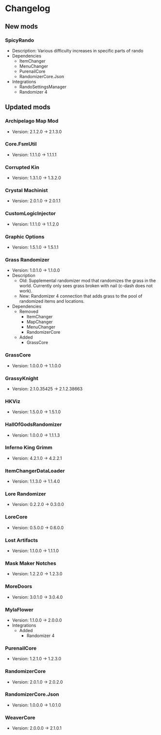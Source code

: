 # Changelog


## New mods

### SpicyRando

- Description: Various difficulty increases in specific parts of rando
- Dependencies
  + ItemChanger
  + MenuChanger
  + PurenailCore
  + RandomizerCore.Json
- Integrations
  + RandoSettingsManager
  + Randomizer 4


## Updated mods

### Archipelago Map Mod

- Version: 2.1.2.0 -> 2.1.3.0

### Core.FsmUtil

- Version: 1.1.1.0 -> 1.1.1.1

### Corrupted Kin

- Version: 1.3.1.0 -> 1.3.2.0

### Crystal Machinist

- Version: 2.0.1.0 -> 2.0.1.1

### CustomLogicInjector

- Version: 1.1.1.0 -> 1.1.2.0

### Graphic Options

- Version: 1.5.1.0 -> 1.5.1.1

### Grass Randomizer

- Version: 1.0.1.0 -> 1.1.0.0
- Description
  + Old: Supplemental randomizer mod that randomizes the grass in the world. Currently only sees grass broken with nail (c-dash does not work).
  + New: Randomizer 4 connection that adds grass to the pool of randomized items and locations.
- Dependencies
  + Removed
    - ItemChanger
    - MapChanger
    - MenuChanger
    - RandomizerCore
  + Added
    - GrassCore

### GrassCore

- Version: 1.0.0.0 -> 1.1.0.0

### GrassyKnight

- Version: 2.1.0.35425 -> 2.1.2.38663

### HKViz

- Version: 1.5.0.0 -> 1.5.1.0

### HallOfGodsRandomizer

- Version: 1.0.0.0 -> 1.1.1.3

### Inferno King Grimm

- Version: 4.2.1.0 -> 4.2.2.1

### ItemChangerDataLoader

- Version: 1.1.3.0 -> 1.1.4.0

### Lore Randomizer

- Version: 0.2.2.0 -> 0.3.0.0

### LoreCore

- Version: 0.5.0.0 -> 0.6.0.0

### Lost Artifacts

- Version: 1.1.0.0 -> 1.1.1.0

### Mask Maker Notches

- Version: 1.2.2.0 -> 1.2.3.0

### MoreDoors

- Version: 3.0.1.0 -> 3.0.4.0

### MylaFlower

- Version: 1.1.0.0 -> 2.0.0.0
- Integrations
  + Added
    - Randomizer 4

### PurenailCore

- Version: 1.2.1.0 -> 1.2.3.0

### RandomizerCore

- Version: 2.0.1.0 -> 2.0.2.0

### RandomizerCore.Json

- Version: 1.0.0.0 -> 1.0.1.0

### WeaverCore

- Version: 2.0.0.0 -> 2.1.0.1

